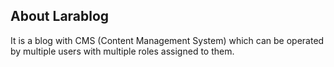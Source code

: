 

## About Larablog

It is a blog with CMS (Content Management System) which can be operated by multiple users with multiple roles assigned to them.
